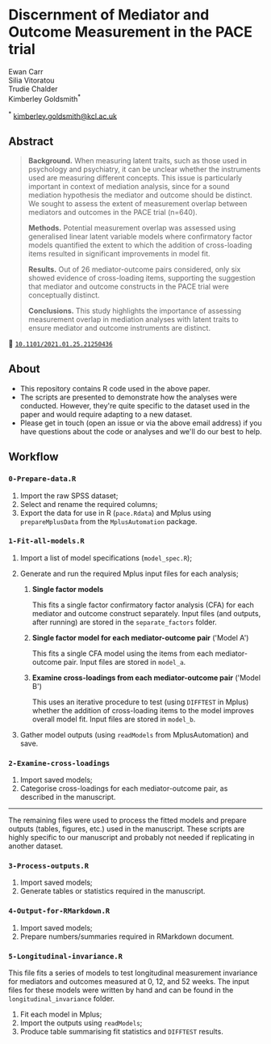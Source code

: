 # Discernment of Mediator and Outcome Measurement in the PACE trial

Ewan Carr  
Silia Vitoratou  
Trudie Chalder  
Kimberley Goldsmith<sup>*</sup>

<sup>*</sup> <kimberley.goldsmith@kcl.ac.uk>

## Abstract

> **Background.** When measuring latent traits, such as those used in
> psychology and psychiatry, it can be unclear whether the instruments used are
> measuring different concepts. This issue is particularly important in context
> of mediation analysis, since for a sound mediation hypothesis the mediator
> and outcome should be distinct. We sought to assess the extent of measurement
> overlap between mediators and outcomes in the PACE trial (n=640).
> 
> **Methods.** Potential measurement overlap was assessed using generalised
> linear latent variable models where confirmatory factor models quantified the
> extent to which the addition of cross-loading items resulted in significant
> improvements in model fit.
> 
> **Results.** Out of 26 mediator-outcome pairs considered, only six showed
> evidence of cross-loading items, supporting the suggestion that mediator and
> outcome constructs in the PACE trial were conceptually distinct.
> 
> **Conclusions.** This study highlights the importance of assessing
> measurement overlap in mediation analyses with latent traits to ensure
> mediator and outcome instruments are distinct.

:notebook: [`10.1101/2021.01.25.21250436`](https://doi.org/10.1101/2021.01.25.21250436)

## About

* This repository contains R code used in the above paper. 
* The scripts are presented to demonstrate how the analyses were conducted.
  However, they're quite specific to the dataset used in the paper and would
  require adapting to a new dataset.
* Please get in touch (open an issue or via the above email address) if you 
  have questions about the code or analyses and we'll do our best to help.

## Workflow

### `0-Prepare-data.R`

1. Import the raw SPSS dataset;
2. Select and rename the required columns;
3. Export the data for use in R (`pace.Rdata`) and Mplus using `prepareMplusData` from the `MplusAutomation` package.

### `1-Fit-all-models.R`

1. Import a list of model specifications (`model_spec.R`);
2. Generate and run the required Mplus input files for each analysis;   

    1. **Single factor models**
    
        This fits a single factor confirmatory factor analysis (CFA) for each
        mediator and outcome construct separately. Input files (and outputs,
        after running) are stored in the `separate_factors` folder.

    2. **Single factor model for each mediator-outcome pair** ('Model A')
    
        This fits a single CFA model using the items from each mediator-outcome
        pair. Input files are stored in `model_a`.

    3. **Examine cross-loadings from each mediator-outcome pair** ('Model B')

        This uses an iterative procedure to test (using `DIFFTEST` in Mplus)
        whether the addition of cross-loading items to the model improves
        overall model fit. Input files are stored in `model_b`.

3. Gather model outputs (using `readModels` from MplusAutomation) and save.

### `2-Examine-cross-loadings`

1. Import saved models;
2. Categorise cross-loadings for each mediator-outcome pair, as described in
   the manuscript.

***

The remaining files were used to process the fitted models and prepare outputs
(tables, figures, etc.) used in the manuscript. These scripts are highly
specific to our manuscript and probably not needed if replicating in another
dataset.

### `3-Process-outputs.R`

1. Import saved models;
2. Generate tables or statistics required in the manuscript.

### `4-Output-for-RMarkdown.R`

1. Import saved models;
2. Prepare numbers/summaries required in RMarkdown document.

###  `5-Longitudinal-invariance.R`

This file fits a series of models to test longitudinal measurement invariance
for mediators and outcomes measured at 0, 12, and 52 weeks. The input files
for these models were written by hand and can be found in the
`longitudinal_invariance` folder.

1. Fit each model in Mplus;
2. Import the outputs using `readModels`;
3. Produce table summarising fit statistics and `DIFFTEST` results.

